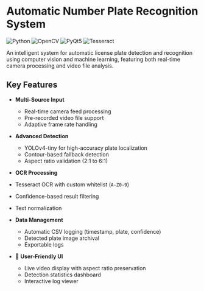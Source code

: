 # Automatic Number Plate Recognition System



![Python](https://img.shields.io/badge/Python-3.8%2B-blue)
![OpenCV](https://img.shields.io/badge/OpenCV-4.7-orange)
![PyQt5](https://img.shields.io/badge/PyQt5-5.15-green)
![Tesseract](https://img.shields.io/badge/Tesseract-OCR-lightgrey)

An intelligent system for automatic license plate detection and recognition using computer vision and machine learning, featuring both real-time camera processing and video file analysis.

## Key Features

- **Multi-Source Input**
  - Real-time camera feed processing
  - Pre-recorded video file support
  - Adaptive frame rate handling

- **Advanced Detection**
  - YOLOv4-tiny for high-accuracy plate localization
  - Contour-based fallback detection
  - Aspect ratio validation (2:1 to 6:1)

-  **OCR Processing**
  - Tesseract OCR with custom whitelist (`A-Z0-9`)
  - Confidence-based result filtering
  - Text normalization

- **Data Management**
  - Automatic CSV logging (timestamp, plate, confidence)
  - Detected plate image archival
  - Exportable logs

- 📱 **User-Friendly UI**
  - Live video display with aspect ratio preservation
  - Detection statistics dashboard
  - Interactive log viewer


